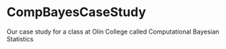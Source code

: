 CompBayesCaseStudy
==================

Our case study for a class at Olin College called Computational Bayesian Statistics

